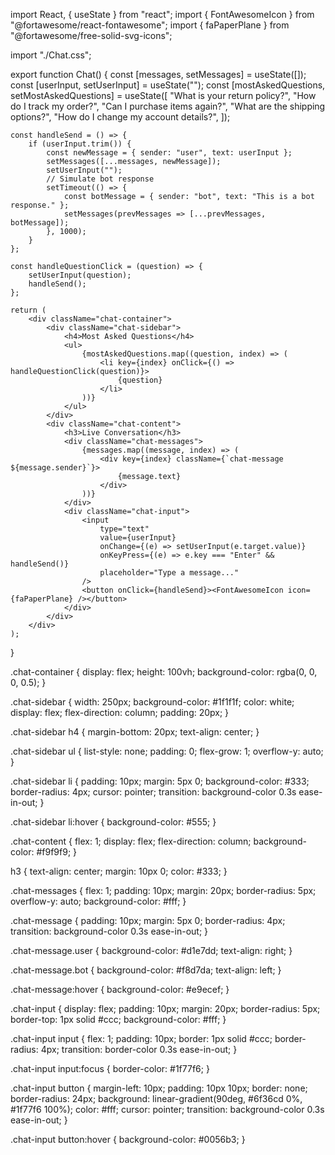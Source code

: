 import React, { useState } from "react";
import { FontAwesomeIcon } from "@fortawesome/react-fontawesome";
import { faPaperPlane } from "@fortawesome/free-solid-svg-icons";

import "./Chat.css";

export function Chat() {
    const [messages, setMessages] = useState([]);
    const [userInput, setUserInput] = useState("");
    const [mostAskedQuestions, setMostAskedQuestions] = useState([
        "What is your return policy?",
        "How do I track my order?",
        "Can I purchase items again?",
        "What are the shipping options?",
        "How do I change my account details?",
    ]);

    const handleSend = () => {
        if (userInput.trim()) {
            const newMessage = { sender: "user", text: userInput };
            setMessages([...messages, newMessage]);
            setUserInput("");
            // Simulate bot response
            setTimeout(() => {
                const botMessage = { sender: "bot", text: "This is a bot response." };
                setMessages(prevMessages => [...prevMessages, botMessage]);
            }, 1000);
        }
    };

    const handleQuestionClick = (question) => {
        setUserInput(question);
        handleSend();
    };

    return (
        <div className="chat-container">
            <div className="chat-sidebar">
                <h4>Most Asked Questions</h4>
                <ul>
                    {mostAskedQuestions.map((question, index) => (
                        <li key={index} onClick={() => handleQuestionClick(question)}>
                            {question}
                        </li>
                    ))}
                </ul>
            </div>
            <div className="chat-content">
                <h3>Live Conversation</h3>
                <div className="chat-messages">
                    {messages.map((message, index) => (
                        <div key={index} className={`chat-message ${message.sender}`}>
                            {message.text}
                        </div>
                    ))}
                </div>
                <div className="chat-input">
                    <input
                        type="text"
                        value={userInput}
                        onChange={(e) => setUserInput(e.target.value)}
                        onKeyPress={(e) => e.key === "Enter" && handleSend()}
                        placeholder="Type a message..."
                    />
                    <button onClick={handleSend}><FontAwesomeIcon icon={faPaperPlane} /></button>
                </div>
            </div>
        </div>
    );
}













.chat-container {
    display: flex;
    height: 100vh;
    background-color: rgba(0, 0, 0, 0.5);
}

.chat-sidebar {
    width: 250px;
    background-color: #1f1f1f;
    color: white;
    display: flex;
    flex-direction: column;
    padding: 20px;
}

.chat-sidebar h4 {
    margin-bottom: 20px;
    text-align: center;
}

.chat-sidebar ul {
    list-style: none;
    padding: 0;
    flex-grow: 1;
    overflow-y: auto;
}

.chat-sidebar li {
    padding: 10px;
    margin: 5px 0;
    background-color: #333;
    border-radius: 4px;
    cursor: pointer;
    transition: background-color 0.3s ease-in-out;
}

.chat-sidebar li:hover {
    background-color: #555;
}

.chat-content {
    flex: 1;
    display: flex;
    flex-direction: column;
    background-color: #f9f9f9;
}

h3 {
    text-align: center;
    margin: 10px 0;
    color: #333;
}

.chat-messages {
    flex: 1;
    padding: 10px;
    margin: 20px;
    border-radius: 5px;
    overflow-y: auto;
    background-color: #fff;
}

.chat-message {
    padding: 10px;
    margin: 5px 0;
    border-radius: 4px;
    transition: background-color 0.3s ease-in-out;
}

.chat-message.user {
    background-color: #d1e7dd;
    text-align: right;
}

.chat-message.bot {
    background-color: #f8d7da;
    text-align: left;
}

.chat-message:hover {
    background-color: #e9ecef;
}

.chat-input {
    display: flex;
    padding: 10px;
    margin: 20px;
    border-radius: 5px;
    border-top: 1px solid #ccc;
    background-color: #fff;
}

.chat-input input {
    flex: 1;
    padding: 10px;
    border: 1px solid #ccc;
    border-radius: 4px;
    transition: border-color 0.3s ease-in-out;
}

.chat-input input:focus {
    border-color: #1f77f6;
}

.chat-input button {
    margin-left: 10px;
    padding: 10px 10px;
    border: none;
    border-radius: 24px;
    background: linear-gradient(90deg, #6f36cd 0%, #1f77f6 100%);
    color: #fff;
    cursor: pointer;
    transition: background-color 0.3s ease-in-out;
}

.chat-input button:hover {
    background-color: #0056b3;
}
